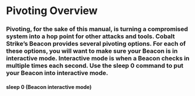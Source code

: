 # Pivoting Overview

### Pivoting, for the sake of this manual, is turning a compromised system into a hop point for other attacks and tools. Cobalt Strike’s Beacon provides several pivoting options. For each of these options, you will want to make sure your Beacon is in interactive mode. Interactive mode is when a Beacon checks in multiple times each second. Use the sleep 0 command to put your Beacon into interactive mode.

#### sleep 0 (Beacon interactive mode)
